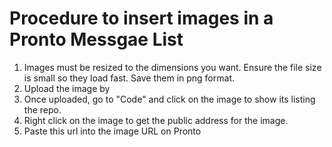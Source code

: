 # Procedure to insert images in a Pronto Messgae List
1. Images must be resized to the dimensions you want. Ensure the file size is small so they load fast. Save them in png format.
2. Upload the image by
3. Once uploaded, go to "Code" and click on the image to show its listing the repo.
4. Right click on the image to get the public address for the image.
5. Paste this url into the image URL on Pronto
